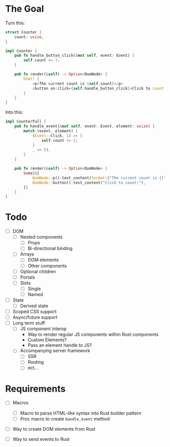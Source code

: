 # The Goal

Turn this:

```rust
struct Counter {
    count: usize,
}

impl Counter {
    pub fn handle_button_click(&mut self, event: Event) {
        self.count += 1;
    }

    pub fn render(&self) -> Option<DomNode> {
        html! {
            <p>The current count is {self.count}</p>
            <button on:click={self.handle_button_click}>Click to count!</button>
        }
    }
}
```

Into this:

```rust
impl CounterFull {
    pub fn handle_event(&mut self, event: Event, element: usize) {
        match (event, element) {
            (Event::Click, 1) => {
                self.count += 1;
            }
            _ => (),
        }
    }

    pub fn render(&self) -> Option<DomNode> {
        Some(&[
            DomNode::p().text_content(format!("The current count is {}", self.count)),
            DomNode::button().text_content("Click to count!"),
        ])
    }
}
```

# Todo

 - [ ] DOM
    - [ ] Nested components
        - [ ] Props
        - [ ] Bi-directional binding
    - [ ] Arrays
        - [ ] DOM elements
        - [ ] Other components
    - [ ] Optional children
    - [ ] Portals
    - [ ] Slots
       - [ ] Single
       - [ ] Named
 - [ ] State
    - [ ] Derived state
 - [ ] Scoped CSS support
 - [ ] Async/future support
 - [ ] Long term stuff
    - [ ] JS component interop
       - Way to render regular JS components within Rust components
       - Custom Elements?
       - Pass an element handle to JS?
    - [ ] Accompanying server framework
       - [ ] SSR
       - [ ] Routing
       - [ ] ect...

# Requirements

 - [ ] Macros
     - [ ] Macro to parse HTML-like syntax into Rust builder pattern
     - [ ] Proc macro to create `handle_event` method
 - [ ] Way to create DOM elements from Rust
 - [ ] Way to send events to Rust

